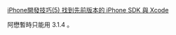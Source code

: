 [iPhone開發技巧(5) 找到先前版本的 iPhone SDK 與 Xcode](http://samsharehome.blogspot.com/2010/04/iphone5-iphone-sdk-xcode.html)

阿懋暫時只能用 3.1.4 。

